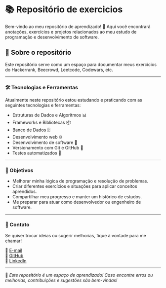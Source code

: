 # 📚 Repositório de exercicios

Bem-vindo ao meu repositório de aprendizado! 🚀 Aqui você encontrará anotações, exercícios e projetos relacionados ao meu estudo de programação e desenvolvimento de software.

## 📌 Sobre o repositório

Este repositório serve como um espaço para documentar meus exercícios do Hackerrank, Beecrowd, Leetcode, Codewars, etc.

---

### 🛠 Tecnologias e Ferramentas

Atualmente neste repositório estou estudando e praticando com as seguintes tecnologias e ferramentas:

- Estruturas de Dados e Algoritmos 📊
- Frameworks e Bibliotecas 📦
- Banco de Dados 🗄️
- Desenvolvimento web 🌐
- Desenvolvimento de software 🚀
- Versionamento com Git e GitHub 🔄
- Testes automatizados 🧪

---

### 🎯 Objetivos

- Melhorar minha lógica de programação e resolução de problemas.
- Criar diferentes exercícios e situações para aplicar conceitos aprendidos.
- Compartilhar meu progresso e manter um histórico de estudos.
- Me preparar para atuar como desenvolvedor ou engenheiro de software.

---

### 🔗 Contato

Se quiser trocar ideias ou sugerir melhorias, fique à vontade para me chamar!

📧 [E-mail](mailto:vinicardmiranda@gmail.com)  
🐙 [GitHub](https://github.com/vcaard)  
💼 [LinkedIn](https://linkedin.com/in/viniciuscarddoso)  

---
📢 _Este repositório é um espaço de aprendizado! Caso encontre erros ou melhorias, contribuições e sugestões são bem-vindas!_
